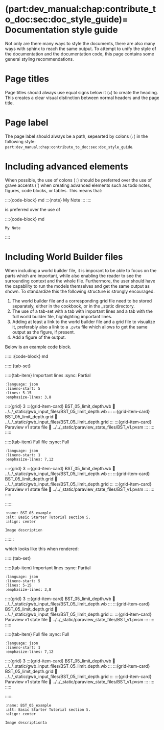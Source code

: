 (part:dev_manual:chap:contribute_to_doc:sec:doc_style_guide)=
Documentation style guide
=========================

Not only are there many ways to style the documents, there are also many ways with sphinx to reach the same output. To attempt to unify the style of the documentation and the documentation code, this page contains some general styling recommendations.

# Page titles

Page titles should always use equal signs below it (`=`) to create the heading. This creates a clear visual distinction between normal headers and the page title.

# Page label

The page label should always be a path, sepearted by colons (`:`) in the following style: `part:dev_manual:chap:contribute_to_doc:sec:doc_style_guide`.

# Including advanced elements

When possible, the use of colons (`:`) should be preferred over the use of grave accents (\`) when creating advanced elements such as todo notes, figures, code blocks, or tables. This means that:

::::{code-block} md
:::{note}
My Note
:::
::::

is preferred over the use of 

::::{code-block} md
```{note}
My Note
````
::::

# Including World Builder files

When including a world builder file, it is imporant to be able to focus on the parts which are important, while also enabling the reader to see the  surrounding context and the whole file. Furthermore, the user should have the capability to run the models themselves and get the same output as shown. To standardize this the following structure is strongly encouraged. 

1. The world builder file and a corresponding grid file need to be stored separately, either in the cookbook, or in the _static directory.
2. The use of a tab-set with a tab with important lines and a tab with the full world builder file, highlighting important lines.
3. Adding at least a link to the world builder file and a grid file to visualize it, preferably also a link to a `.pvtu` file which allows to get the same output as the figure, if present.
4. Add a figure of the output.

Below is an example code block.

:::::::{code-block} md

::::::{tab-set}

:::::{tab-item} Important lines
:sync: Partial

```{literalinclude} ../../_static/gwb_input_files/BST_05_limit_depth.wb
:language: json
:lineno-start: 5
:lines: 5-15
:emphasize-lines: 3,8
```
::::{grid} 3
:::{grid-item-card} BST_05_limit_depth.wb
:link: ../../_static/gwb_input_files/BST_05_limit_depth.wb
:::
:::{grid-item-card} BST_05_limit_depth.grid
:link: ../../_static/gwb_input_files/BST_05_limit_depth.grid
:::
:::{grid-item-card} Paraview v1 state file 
:link: ../../_static/paraview_state_files/BST_v1.pvsm
:::
::::
:::::

:::::{tab-item} Full file
:sync: Full


```{literalinclude} ../../_static/gwb_input_files/BST_05_limit_depth.wb
:language: json
:lineno-start: 1
:emphasize-lines: 7,12
```

::::{grid} 3
:::{grid-item-card} BST_05_limit_depth.wb
:link: ../../_static/gwb_input_files/BST_05_limit_depth.wb
:::
:::{grid-item-card} BST_05_limit_depth.grid
:link: ../../_static/gwb_input_files/BST_05_limit_depth.grid
:::
:::{grid-item-card} Paraview v1 state file 
:link: ../../_static/paraview_state_files/BST_v1.pvsm
:::
::::
:::::

::::::


```{figure} ../../../../doc/sphinx/_static/images/user_manual/basic_starter_tutorial/BST_05.png
:name: BST_05_example
:alt: Basic Starter Tutorial section 5. 
:align: center

Image description
```
:::::::


which looks like this when rendered:


::::::{tab-set}

:::::{tab-item} Important lines
:sync: Partial

```{literalinclude} ../../_static/gwb_input_files/BST_05_limit_depth.wb
:language: json
:lineno-start: 5
:lines: 5-15
:emphasize-lines: 3,8
```
::::{grid} 3
:::{grid-item-card} BST_05_limit_depth.wb
:link: ../../_static/gwb_input_files/BST_05_limit_depth.wb
:::
:::{grid-item-card} BST_05_limit_depth.grid
:link: ../../_static/gwb_input_files/BST_05_limit_depth.grid
:::
:::{grid-item-card} Paraview v1 state file 
:link: ../../_static/paraview_state_files/BST_v1.pvsm
:::
::::
:::::

:::::{tab-item} Full file
:sync: Full


```{literalinclude} ../../_static/gwb_input_files/BST_05_limit_depth.wb
:language: json
:lineno-start: 1
:emphasize-lines: 7,12
```

::::{grid} 3
:::{grid-item-card} BST_05_limit_depth.wb
:link: ../../_static/gwb_input_files/BST_05_limit_depth.wb
:::
:::{grid-item-card} BST_05_limit_depth.grid
:link: ../../_static/gwb_input_files/BST_05_limit_depth.grid
:::
:::{grid-item-card} Paraview v1 state file 
:link: ../../_static/paraview_state_files/BST_v1.pvsm
:::
::::
:::::

::::::


```{figure} ../../../../doc/sphinx/_static/images/user_manual/basic_starter_tutorial/BST_05.png
:name: BST_05_example
:alt: Basic Starter Tutorial section 5. 
:align: center

Image descriptionta
```

